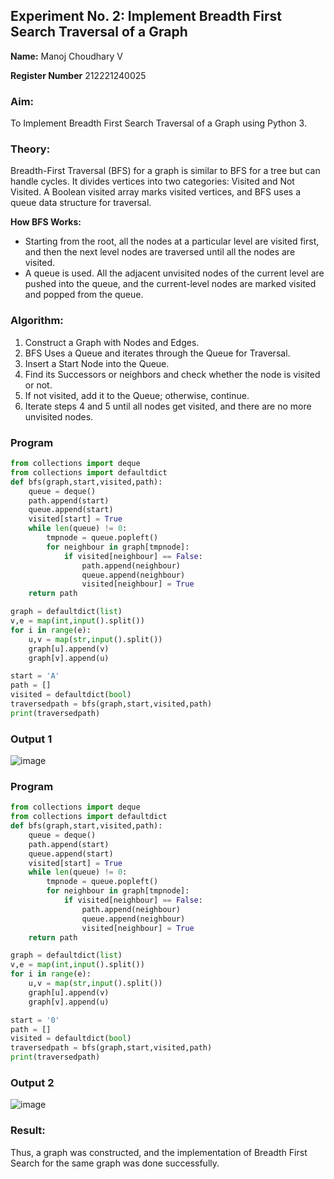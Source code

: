 ## Experiment No. 2: Implement Breadth First Search Traversal of a Graph

**Name:** Manoj Choudhary V

**Register Number** 212221240025 

### Aim:
To Implement Breadth First Search Traversal of a Graph using Python 3.

### Theory:
Breadth-First Traversal (BFS) for a graph is similar to BFS for a tree but can handle cycles. It divides vertices into two categories: Visited and Not Visited. A Boolean visited array marks visited vertices, and BFS uses a queue data structure for traversal.

**How BFS Works:**
- Starting from the root, all the nodes at a particular level are visited first, and then the next level nodes are traversed until all the nodes are visited.
- A queue is used. All the adjacent unvisited nodes of the current level are pushed into the queue, and the current-level nodes are marked visited and popped from the queue.

### Algorithm:
1. Construct a Graph with Nodes and Edges.
2. BFS Uses a Queue and iterates through the Queue for Traversal.
3. Insert a Start Node into the Queue.
4. Find its Successors or neighbors and check whether the node is visited or not.
5. If not visited, add it to the Queue; otherwise, continue.
6. Iterate steps 4 and 5 until all nodes get visited, and there are no more unvisited nodes.

### Program
```python
from collections import deque
from collections import defaultdict
def bfs(graph,start,visited,path):
    queue = deque()
    path.append(start)
    queue.append(start)
    visited[start] = True
    while len(queue) != 0:
        tmpnode = queue.popleft()
        for neighbour in graph[tmpnode]:
            if visited[neighbour] == False:
                path.append(neighbour)
                queue.append(neighbour)
                visited[neighbour] = True
    return path

graph = defaultdict(list)
v,e = map(int,input().split())
for i in range(e):
    u,v = map(str,input().split())
    graph[u].append(v)
    graph[v].append(u)

start = 'A'
path = []
visited = defaultdict(bool)
traversedpath = bfs(graph,start,visited,path)
print(traversedpath)
```
### Output 1
![image](https://github.com/manojvenaram/19AI405FUNDAMENTALSOFARTIFICIALINTELLIGENCE/assets/94165064/aca0bf6c-b025-4b0c-905e-80cdc7e0da01)

### Program
```python
from collections import deque
from collections import defaultdict
def bfs(graph,start,visited,path):
    queue = deque()
    path.append(start)
    queue.append(start)
    visited[start] = True
    while len(queue) != 0:
        tmpnode = queue.popleft()
        for neighbour in graph[tmpnode]:
            if visited[neighbour] == False:
                path.append(neighbour)
                queue.append(neighbour)
                visited[neighbour] = True
    return path

graph = defaultdict(list)
v,e = map(int,input().split())
for i in range(e):
    u,v = map(str,input().split())
    graph[u].append(v)
    graph[v].append(u)

start = '0'
path = []
visited = defaultdict(bool)
traversedpath = bfs(graph,start,visited,path)
print(traversedpath)
```
### Output 2
![image](https://github.com/manojvenaram/19AI405FUNDAMENTALSOFARTIFICIALINTELLIGENCE/assets/94165064/eb9cea82-8a1b-4796-a7d7-47401eab4914)


### Result:
Thus, a graph was constructed, and the implementation of Breadth First Search for the same graph was done successfully.
